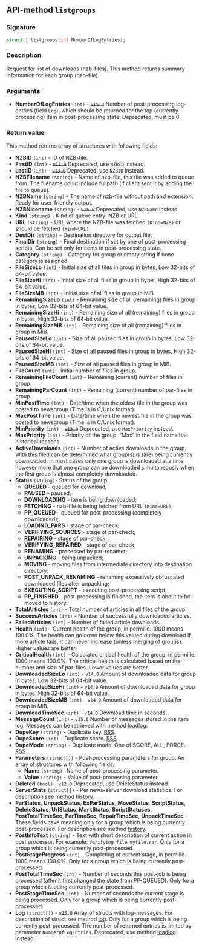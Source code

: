 ## API-method `listgroups`

### Signature
``` c++
struct[] listgroups(int NumberOfLogEntries);
```

### Description
Request for list of downloads (nzb-files). This method returns summary information for each group (nzb-file).

### Arguments
- **NumberOfLogEntries** `(int)` - ~~`v15.0`~~ Number of post-processing log-entries (field `Log`), which should be returned for the top (currently processing) item in post-processing state. Deprecated, must be 0.

### Return value
This method returns array of structures with following fields:

- **NZBID** `(int)` - ID of NZB-file.
- **FirstID** `(int)` - ~~`v13.0`~~ Deprecated, use `NZBID` instead.
- **LastID** `(int)` - ~~`v13.0`~~ Deprecated, use `NZBID` instead.
- **NZBFilename** `(string)` - Name of nzb-file, this file was added to queue from. The filename could include fullpath (if client sent it by adding the file to queue).
- **NZBName** `(string)` - The name of nzb-file without path and extension. Ready for user-friendly output.
- **NZBNicename** `(string)` - ~~`v15.0`~~ Deprecated, use `NZBName` instead.
- **Kind** `(string)` - Kind of queue entry: NZB or URL.
- **URL** `(string)` - URL where the NZB-file was fetched `(Kind=NZB)` or should be fetched `(Kind=URL)`.
- **DestDir** `(string)` - Destination directory for output file.
- **FinalDir** `(string)` - Final destination if set by one of post-processing scripts. Can be set only for items in post-processing state.
- **Category** `(string)` - Category for group or empty string if none category is assigned.
- **FileSizeLo** `(int)` - Initial size of all files in group in bytes, Low 32-bits of 64-bit value.
- **FileSizeHi** `(int)` - Initial size of all files in group in bytes, High 32-bits of 64-bit value.
- **FileSizeMB** `(int)` - Initial size of all files in group in MiB.
- **RemainingSizeLo** `(int)` - Remaining size of all (remaining) files in group in bytes, Low 32-bits of 64-bit value.
- **RemainingSizeHi** `(int)` - Remaining size of all (remaining) files in group in bytes, High 32-bits of 64-bit value.
- **RemainingSizeMB** `(int)` - Remaining size of all (remaining) files in group in MiB.
- **PausedSizeLo** `(int)` - Size of all paused files in group in bytes, Low 32-bits of 64-bit value.
- **PausedSizeHi** `(int)` - Size of all paused files in group in bytes, High 32-bits of 64-bit value.
- **PausedSizeMB** `(int)` - Size of all paused files in group in MiB.
- **FileCount** `(int)` - Initial number of files in group.
- **RemainingFileCount** `(int)` - Remaining (current) number of files in group.
- **RemainingParCount** `(int)` - Remaining (current) number of par-files in group.
- **MinPostTime** `(int)` - Date/time when the oldest file in the group was posted to newsgroup (Time is in C/Unix format).
- **MaxPostTime** `(int)` - Date/time when the newest file in the group was posted to newsgroup (Time is in C/Unix format).
- **MinPriority** `(int)` - ~~`v13.0`~~ Deprecated, use `MaxPriority` instead.
- **MaxPriority** `(int)` - Priority of the group. “Max” in the field name has historical reasons.
- **ActiveDownloads** `(int)` - Number of active downloads in the group. With this filed can be determined what group(s) is (are) being currently downloaded. In most cases only one group is downloaded at a time however more that one group can be downloaded simultaneously when the first group is almost completely downloaded.
- **Status** `(string)`- Status of the group:
  - **QUEUED** - queued for download;
  - **PAUSED** - paused;
  - **DOWNLOADING** - item is being downloaded;
  - **FETCHING** - nzb-file is being fetched from URL `(Kind=URL)`;
  - **PP_QUEUED** - queued for post-processing (completely downloaded);
  - **LOADING_PARS** - stage of par-check;
  - **VERIFYING_SOURCES** - stage of par-check;
  - **REPAIRING** - stage of par-check;
  - **VERIFYING_REPAIRED** - stage of par-check;
  - **RENAMING** - processed by par-renamer;
  - **UNPACKING** - being unpacked;
  - **MOVING** - moving files from intermediate directory into destination directory;
  - **POST_UNPACK_RENAMING** - renaming excessively obfuscated downloaded files after unpacking;
  - **EXECUTING_SCRIPT** - executing post-processing script;
  - **PP_FINISHED** - post-processing is finished, the item is about to be moved to history.
- **TotalArticles** `(int)` - Total number of articles in all files of the group.
- **SuccessArticles** `(int)` - Number of successfully downloaded articles.
- **FailedArticles** `(int)` - Number of failed article downloads.
- **Health** `(int)` - Current health of the group, in permille. 1000 means 100.0%. The health can go down below this valued during download if more article fails. It can never increase (unless merging of groups). Higher values are better.
- **CriticalHealth** `(int)` - Calculated critical health of the group, in permille. 1000 means 100.0%. The critical health is calculated based on the number and size of par-files. Lower values are better.
- **DownloadedSizeLo** `(int)` - `v14.0` Amount of downloaded data for group in bytes, Low 32-bits of 64-bit value.
- **DownloadedSizeHi** `(int)` - `v14.0` Amount of downloaded data for group in bytes, High 32-bits of 64-bit value.
- **DownloadedSizeMB** `(int)` - `v14.0` Amount of downloaded data for group in MiB.
- **DownloadTimeSec** `(int)` - `v14.0` Download time in seconds.
- **MessageCount** `(int)` - `v15.0` Number of messages stored in the item log. Messages can be retrieved with method [loadlog](LOADLOG.md).
- **DupeKey** `(string)` - Duplicate key. [RSS](../usage/RSS.md).
- **DupeScore** `(int)` - Duplicate score. [RSS](../usage/RSS.md).
- **DupeMode** `(string)` - Duplicate mode. One of SCORE, ALL, FORCE. [RSS](../usage/RSS.md).
- **Parameters** `(struct[])` - Post-processing parameters for group. An array of structures with following fields:
  - **Name** `(string)`- Name of post-processing parameter.
  - **Value** `(string)` - Value of post-processing parameter.
- **Deleted** `(bool)` - ~~`v12.0`~~ Deprecated, use DeleteStatus instead.
- **ServerStats** `(struct[])` - Per news-server download statistics. For description see method [history](HISTORY.md).
- **ParStatus**, **UnpackStatus**, **ExParStatus**, **MoveStatus**, **ScriptStatus**, **DeleteStatus**, **UrlStatus**, **MarkStatus**, **ScriptStatuses**, **PostTotalTimeSec**, **ParTimeSec**, **RepairTimeSec**, **UnpackTimeSec** - These fields have meaning only for a group which is being currently post-processed. For description see method [history](HISTORY.md).
- **PostInfoText** `(string)` - Text with short description of current action in post processor. For example: `Verifying file myfile.rar`. Only for a group which is being currently post-processed.
- **PostStageProgress** `(int)` - Completing of current stage, in permille. 1000 means 100.0%. Only for a group which is being currently post-processed.
- **PostTotalTimeSec** `(int)` - Number of seconds this post-job is being processed (after it first changed the state from PP-QUEUED). Only for a group which is being currently post-processed.
- **PostStageTimeSec** `(int)` - Number of seconds the current stage is being processed. Only for a group which is being currently post-processed.
- **Log** `(struct[])` - ~~`v15.0`~~ Array of structs with log-messages. For description of struct see method [log](LOG.md). Only for a group which is being currently post-processed. The number of returned entries is limited by parameter `NumberOfLogEntries`. Deprecated, use method [loadlog](LOADLOG.md) instead.
